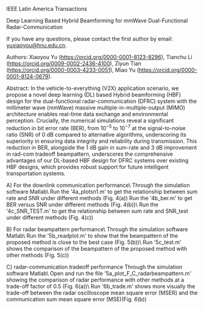 IEEE Latin America Transactions

Deep Learning Based Hybrid Beamforming for mmWave Dual-Functional Radar-Communication

If you have any questions, please contact the first author by email: yuxiaoyou@hnu.edu.cn.

Authors: Xiaoyou Yu (https://orcid.org/0000-0001-8123-8296), Tianchu Li (https://orcid.org/0009-0002-2436-4100), Ziyun Tian (https://orcid.org/0000-0003-4233-0051), Miao Yu (https://orcid.org/0000-0001-8124-0679). 

Abstract: In the vehicle-to-everything (V2X) application scenario, we propose a novel deep learning (DL) based Hybrid beamforming (HBF) design for the dual-functional radar-communication (DFRC) system with the millimeter wave (mmWave)
massive multiple-in-multiple-output (MIMO) architecture enables real-time data exchange and environmental perception. Crucially, the numerical simulations reveal a significant reduction in bit error rate (BER), from $10^{-5}$ to $10^{-7}$ at the signal-to-noise ratio (SNR) of 0 dB compared to alternative algorithms, underscoring its superiority in ensuring data integrity and reliability during transmission. This reduction in BER, alongside the 1 dB gain in sum-rate and 3 dB improvement in rad-com tradeoff beampattern, underscores the comprehensive advantages of our DL-based HBF design for DFRC systems over existing HBF designs, which provides robust support for future intelligent transportation systems.

A) For the downlink communication performance\ Through the simulation software Matlab\ Run the '4a_plotsn1.m' to get the relationship between sum rate and SNR under different methods (Fig. 4(a)) Run the '4b_ber.m' to get BER versus SNR under different methods (Fig. 4(b))\ Run the '4c_SNR_TEST.m' to get the relationship between sum rate and SNR_test under different methods (Fig. 4(c))

B) For radar beampattern performance\ Through the simulation software Matlab\ Run the '5b_readplot.m' to show that the beampattern of the proposed method is close to the best case (Fig. 5(b))\ Run '5c_test.m' shows the comparison of the beampattern of the proposed method with other methods (Fig. 5(c))

C) radar-communication tradeoff performance Through the simulation software Matlab\ Open and run the file '5a_plot_F_C_radarbeampattern.m' showing the comparison of radar performance with other methods at a trade-off factor of
0.5 (Fig. 6(a))\ Run '6b_trade.m' shows more visually the trade-off between the radar oscilloscope mean square error (MSER) and the communication sum mean square error (MSE)(Fig. 6(b))

